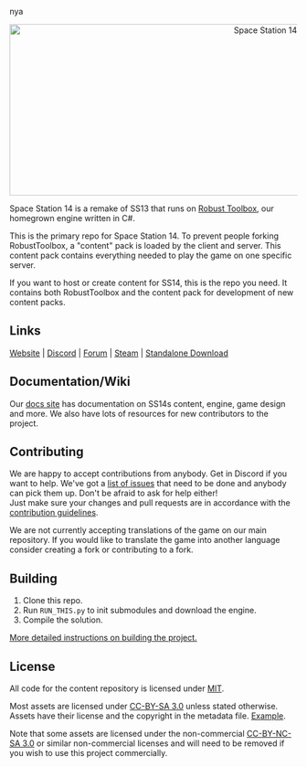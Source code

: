 nya

<p align="center"> <img alt="Space Station 14" width="880" height="300" src="https://raw.githubusercontent.com/space-wizards/asset-dump/de329a7898bb716b9d5ba9a0cd07f38e61f1ed05/github-logo.svg" /></p>

Space Station 14 is a remake of SS13 that runs on [Robust Toolbox](https://github.com/space-wizards/RobustToolbox), our homegrown engine written in C#.

This is the primary repo for Space Station 14. To prevent people forking RobustToolbox, a "content" pack is loaded by the client and server. This content pack contains everything needed to play the game on one specific server.

If you want to host or create content for SS14, this is the repo you need. It contains both RobustToolbox and the content pack for development of new content packs.

## Links

[Website](https://spacestation14.io/) | [Discord](https://discord.ss14.io/) | [Forum](https://forum.spacestation14.io/) | [Steam](https://store.steampowered.com/app/1255460/Space_Station_14/) | [Standalone Download](https://spacestation14.io/about/nightlies/)

## Documentation/Wiki

Our [docs site](https://docs.spacestation14.io/) has documentation on SS14s content, engine, game design and more. We also have lots of resources for new contributors to the project.

## Contributing

We are happy to accept contributions from anybody. Get in Discord if you want to help. We've got a [list of issues](https://github.com/space-wizards/space-station-14-content/issues) that need to be done and anybody can pick them up. Don't be afraid to ask for help either!  
Just make sure your changes and pull requests are in accordance with the [contribution guidelines](https://docs.spacestation14.com/en/general-development/codebase-info/pull-request-guidelines.html).

We are not currently accepting translations of the game on our main repository. If you would like to translate the game into another language consider creating a fork or contributing to a fork.

## Building

1. Clone this repo.
2. Run `RUN_THIS.py` to init submodules and download the engine.
3. Compile the solution.

[More detailed instructions on building the project.](https://docs.spacestation14.com/en/general-development/setup.html)

## License

All code for the content repository is licensed under [MIT](https://github.com/space-wizards/space-station-14/blob/master/LICENSE.TXT).

Most assets are licensed under [CC-BY-SA 3.0](https://creativecommons.org/licenses/by-sa/3.0/) unless stated otherwise. Assets have their license and the copyright in the metadata file. [Example](https://github.com/space-wizards/space-station-14/blob/master/Resources/Textures/Objects/Tools/crowbar.rsi/meta.json).

Note that some assets are licensed under the non-commercial [CC-BY-NC-SA 3.0](https://creativecommons.org/licenses/by-nc-sa/3.0/) or similar non-commercial licenses and will need to be removed if you wish to use this project commercially.
